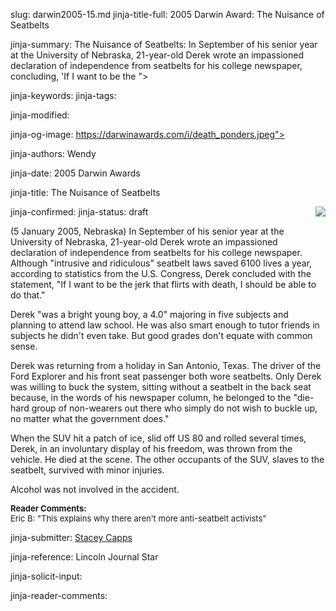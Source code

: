 slug: darwin2005-15.md
jinja-title-full: 2005 Darwin Award: The Nuisance of Seatbelts

jinja-summary: The Nuisance of Seatbelts: In September of his senior year at the University of Nebraska, 21-year-old Derek wrote an impassioned declaration of independence from seatbelts for his college newspaper, concluding, 'If I want to be the ">

jinja-keywords:
jinja-tags:

jinja-modified:

jinja-og-image: https://darwinawards.com/i/death_ponders.jpeg">

jinja-authors: Wendy

jinja-date: 2005 Darwin Awards


jinja-title: The Nuisance of Seatbelts


jinja-confirmed:
jinja-status: draft
<A href="/art/mcdonnell" target="_top"><IMG src="/i/art/mcdonnell/Nuisance_seatbelts_color.med.jpg" align="right" border="0"></A>

(5 January 2005, Nebraska) In September of his senior year at the University of
Nebraska, 21-year-old Derek wrote an impassioned declaration of independence
from seatbelts for his college newspaper. Although "intrusive and ridiculous"
seatbelt laws saved 6100 lives a year, according to statistics from the U.S.
Congress, Derek concluded with the statement, "If I want to be the jerk that
flirts with death, I should be able to do that."

Derek "was a bright young boy, a 4.0" majoring in five subjects and planning to
attend law school. He was also smart enough to tutor friends in subjects he
didn't even take. But good grades don't equate with common sense.

Derek was returning from a holiday in San Antonio, Texas. The driver of the
Ford Explorer and his front seat passenger both wore seatbelts.	 Only Derek was
willing to buck the system, sitting without a seatbelt in the back seat
because, in the words of his newspaper column, he belonged to the "die-hard
group of non-wearers out there who simply do not wish to buckle up, no matter
what the government does."

When the SUV hit a patch of ice, slid off US 80 and rolled several times,
Derek, in an involuntary display of his freedom, was thrown from the vehicle.
He died at the scene. The other occupants of the SUV, slaves to the seatbelt,
survived with minor injuries.

Alcohol was not involved in the accident.

<FONT size=-1><B>Reader Comments:</B><BR>
Eric B: "This explains why there aren't more anti-seatbelt activists"<BR>
</FONT>
<P align=center>
<!--#include virtual="/inc/votebar_viewvoteonly" -->

jinja-submitter: <A HREF="mailto:REMOVE-">Stacey Capps </A>

jinja-reference: Lincoln Journal Star

jinja-solicit-input:

jinja-reader-comments:



<!--#include file=nav_2005.html -->


